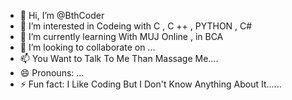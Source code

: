 - 👋 Hi, I’m @BthCoder
- 👀 I’m interested in Codeing with C , C ++ , PYTHON , C# 
- 🌱 I’m currently learning With MUJ Online , in BCA
- 💞️ I’m looking to collaborate on ...
- 📫 You Want to Talk To Me Than Massage Me....
- 😄 Pronouns: ...
- ⚡ Fun fact: I Like Coding But I Don't Know Anything About It......

<!---
BthCoder/BthCoder is a ✨ special ✨ repository because its `README.md` (this file) appears on your GitHub profile.
You can click the Preview link to take a look at your changes.
--->
